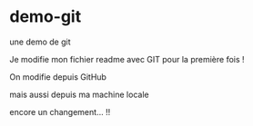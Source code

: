 # demo-git
une demo de git


Je modifie mon fichier readme avec GIT pour la première fois !

On modifie depuis GitHub

mais aussi depuis ma machine locale

encore un changement... !!